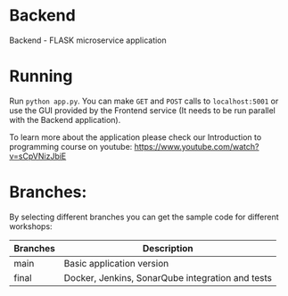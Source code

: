 # Backend
Backend - FLASK microservice application

# Running
Run `python app.py`. You can make `GET` and `POST` calls to `localhost:5001` or use the GUI provided by the Frontend service (It needs to be run parallel with the Backend application).

To learn more about the application please check our Introduction to programming course on youtube:
https://www.youtube.com/watch?v=sCpVNizJbiE

# Branches:
By selecting different branches you can get the sample code for different workshops:

|Branches | Description  | 
|---|---|
| main | Basic application version |
| final |  Docker, Jenkins, SonarQube integration and tests |
